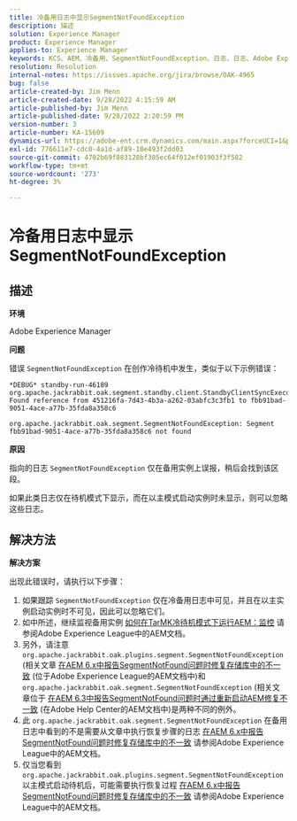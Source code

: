 ```yaml
---
title: 冷备用日志中显示SegmentNotFoundException
description: 描述
solution: Experience Manager
product: Experience Manager
applies-to: Experience Manager
keywords: KCS、AEM、冷备用、SegmentNotFoundException、日志、日志、Adobe Experience Manager
resolution: Resolution
internal-notes: https://issues.apache.org/jira/browse/OAK-4965
bug: false
article-created-by: Jim Menn
article-created-date: 9/28/2022 4:15:59 AM
article-published-by: Jim Menn
article-published-date: 9/28/2022 2:20:59 PM
version-number: 3
article-number: KA-15609
dynamics-url: https://adobe-ent.crm.dynamics.com/main.aspx?forceUCI=1&pagetype=entityrecord&etn=knowledgearticle&id=5941513c-e43e-ed11-9db1-0022480866ad
exl-id: 776611e7-cdc0-4a1d-af89-10e493f2dd03
source-git-commit: 4702b69f883128bf305ec64f012ef01903f3f582
workflow-type: tm+mt
source-wordcount: '273'
ht-degree: 3%

---
```


# 冷备用日志中显示SegmentNotFoundException

## 描述

<b>环境</b>

Adobe Experience Manager

<b>问题</b>

错误 `SegmentNotFoundException` 在创作冷待机中发生，类似于以下示例错误：

```
*DEBUG* standby-run-46189 org.apache.jackrabbit.oak.segment.standby.client.StandbyClientSyncExecution Found reference from 451216fa-7d43-4b3a-a262-03abfc3c3fb1 to fbb91bad-9051-4ace-a77b-35fda8a358c6

org.apache.jackrabbit.oak.segment.SegmentNotFoundException: Segment fbb91bad-9051-4ace-a77b-35fda8a358c6 not found
```

<b>原因</b>

指向的日志 `SegmentNotFoundException` 仅在备用实例上误报，稍后会找到该区段。

如果此类日志仅在待机模式下显示，而在以主模式启动实例时未显示，则可以忽略这些日志。

## 解决方法

<b>解决方案</b>

出现此错误时，请执行以下步骤：

1. 如果跟踪 `SegmentNotFoundException` 仅在冷备用日志中可见，并且在以主实例启动实例时不可见，因此可以忽略它们。
1. 如中所述，继续监视备用实例 [如何在TarMK冷待机模式下运行AEM：监控](https://docs.adobe.com/content/help/en/experience-manager-65/deploying/deploying/tarmk-cold-standby.html#monitoring) 请参阅Adobe Experience League中的AEM文档。
1. 另外，请注意 `org.apache.jackrabbit.oak.plugins.segment.SegmentNotFoundException` (相关文章 [在AEM 6.x中报告SegmentNotFound问题时修复存储库中的不一致](https://helpx.adobe.com/experience-manager/kb/fix-inconsistencies-in-the-repository-when-segmentnotfound-issue.html) (位于Adobe Experience League的AEM文档中)和 `org.apache.jackrabbit.oak.segment.SegmentNotFoundException` (相关文章位于 [在AEM 6.3中报告SegmentNotFound问题时通过重新启动AEM修复不一致](https://helpx.adobe.com/au/experience-manager/kb/fix-inconsistencies-by-restarting-AEM-when-segmentNotFound-issue-is-reported-in-AEM.html) (在Adobe Help Center的AEM文档中)是两种不同的例外。
1. 此 `org.apache.jackrabbit.oak.segment.SegmentNotFoundException` 在备用日志中看到的不是需要从文章中执行恢复步骤的日志 [在AEM 6.x中报告SegmentNotFound问题时修复存储库中的不一致](https://helpx.adobe.com/experience-manager/kb/fix-inconsistencies-in-the-repository-when-segmentnotfound-issue.html) 请参阅Adobe Experience League中的AEM文档。
1. 仅当您看到 `org.apache.jackrabbit.oak.plugins.segment.SegmentNotFoundException` 以主模式启动待机后，可能需要执行恢复过程 [在AEM 6.x中报告SegmentNotFound问题时修复存储库中的不一致](https://helpx.adobe.com/experience-manager/kb/fix-inconsistencies-in-the-repository-when-segmentnotfound-issue.html) 请参阅Adobe Experience League中的AEM文档。
